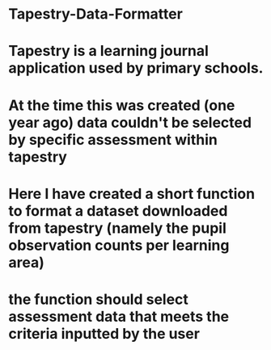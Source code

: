 # Tapestry-Data-Formatter
# Tapestry is a learning journal application used by primary schools.
# At the time this was created (one year ago) data couldn't be selected by specific assessment within tapestry
# Here I have created a short function to format a dataset downloaded from tapestry (namely the pupil observation counts per learning area)
# the function should select assessment data that meets the criteria inputted by the user
